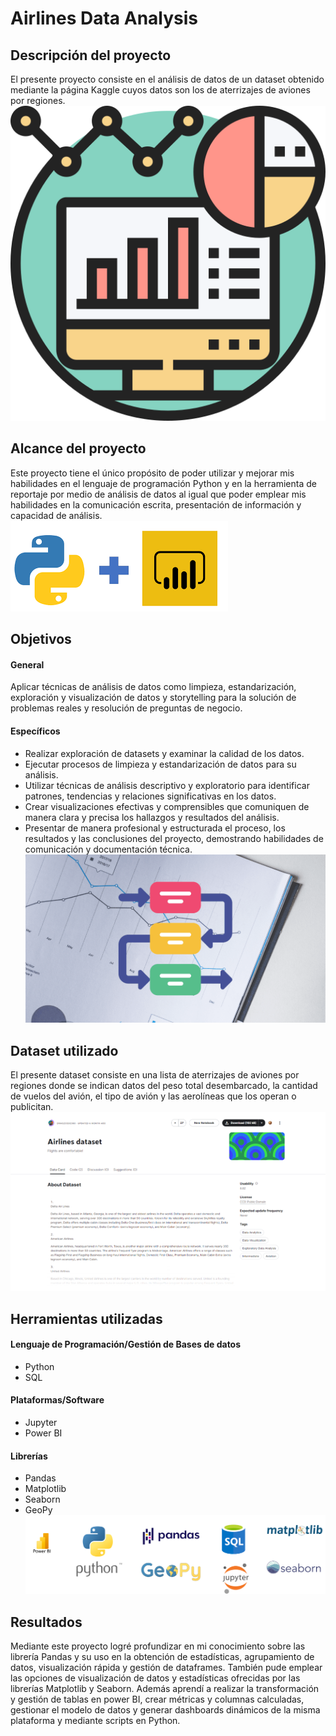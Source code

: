 # Airlines Data Analysis
## Descripción del proyecto
El presente proyecto consiste en el análisis de datos de un dataset obtenido mediante la página Kaggle cuyos datos son los de aterrizajes de aviones por regiones. 
</br>
![Descripcion](Images/descripcion.png)
## Alcance del proyecto
Este proyecto tiene el único propósito de poder utilizar y mejorar mis habilidades en el lenguaje de programación Python y en la herramienta de reportaje por medio de análisis de datos al igual que poder emplear mis habilidades en la comunicación escrita, presentación de información y capacidad de análisis. 
</br>
![Alcance](Images/alcance.png)
## Objetivos
#### General
Aplicar técnicas de análisis de datos como limpieza, estandarización, exploración y visualización de datos y storytelling para la solución de problemas reales y resolución de preguntas de negocio.
#### Específicos
- Realizar exploración de datasets y examinar la calidad de los datos.
- Ejecutar procesos de limpieza y estandarización de datos para su análisis.
- Utilizar técnicas de análisis descriptivo y exploratorio para identificar patrones, tendencias y relaciones significativas en los datos.
- Crear visualizaciones efectivas y comprensibles que comuniquen de manera clara y precisa los hallazgos y resultados del análisis.
- Presentar de manera profesional y estructurada el proceso, los resultados y las conclusiones del proyecto, demostrando habilidades de comunicación y documentación técnica.
![Objetivos](Images/objetivos.png)
## Dataset utilizado
El presente dataset consiste en una lista de aterrizajes de aviones por regiones donde se indican datos del peso total desembarcado, la cantidad de vuelos del avión, el tipo de avión y las aerolíneas que los operan o publicitan.
![Dataset](Images/dataset.png)
## Herramientas utilizadas
#### Lenguaje de Programación/Gestión de Bases de datos
- Python
- SQL
#### Plataformas/Software
- Jupyter
- Power BI
#### Librerías
- Pandas
- Matplotlib
- Seaborn
- GeoPy
![Herramientas](Images/herramientas.png)
## Resultados
Mediante este proyecto logré profundizar en mi conocimiento sobre las librería Pandas y su uso en la obtención de estadísticas, agrupamiento de datos, visualización rápida y gestión de dataframes. También pude emplear las opciones de visualización de datos y estadísticas ofrecidas por las librerías Matplotlib y Seaborn.
Además aprendí a realizar la transformación y gestión de tablas en power BI, crear métricas y columnas calculadas, gestionar el modelo de datos y generar dashboards dinámicos de la misma plataforma y mediante scripts en Python.
